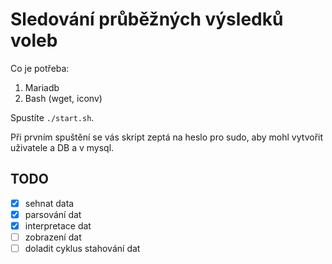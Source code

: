 # Sledování průběžných výsledků voleb

Co je potřeba:

1. Mariadb
2. Bash (wget, iconv) 

Spustíte `./start.sh`. 

Při prvním spuštění se vás skript zeptá na heslo pro sudo, aby mohl vytvořit uživatele a DB a v mysql. 

## TODO

- [x] sehnat data
- [x] parsování dat
- [x] interpretace dat
- [ ] zobrazení dat
- [ ] doladit cyklus stahování dat
